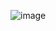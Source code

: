 ![image](https://user-images.githubusercontent.com/100490972/196775521-f76dcc69-e53e-467e-90b1-459f3db5284f.png)
